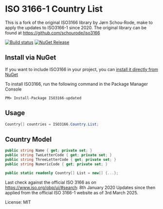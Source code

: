 ISO 3166-1 Country List
=======================
This is a fork of the original ISO3166 library by Jørn Schou-Rode, make to apply the updates to ISO3166-1 since 2020. The original library can be found at https://github.com/schourode/iso3166


[![Build status](https://ci.appveyor.com/api/projects/status/4llq6n8yywh4umes/branch/master?svg=true)](https://ci.appveyor.com/project/schourode/iso3166/branch/master)
[![NuGet Release](https://img.shields.io/nuget/v/ISO3166.svg)](https://www.nuget.org/packages/ISO3166-updated)

## Install via NuGet

If you want to include ISO3166 in your project, you can [install it directly from NuGet](https://www.nuget.org/packages/ISO3166-updated)

To install ISO3166, run the following command in the Package Manager Console

```
PM> Install-Package ISO3166-updated
```

## Usage

```c#
Country[] countries = ISO3166.Country.List;
```

## Country Model

```c#
public string Name { get; private set; }
public string TwoLetterCode { get; private set; }
public string ThreeLetterCode { get; private set; }
public string NumericCode { get; private set; }

public static readonly Country[] List = new[] {...};
```

Last check against the official ISO 3166 as on https://www.iso.org/obp/ui/#search: 8th January 2020
Updates since then applied from the official ISO 3166-1 website as of 3rd March 2025.

License: MIT
